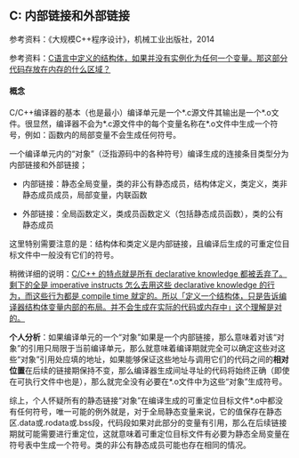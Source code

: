## C:  内部链接和外部链接

参考资料：《大规模C++程序设计》，机械工业出版社，2014

参考资料：[C语言中定义的结构体，如果并没有实例化为任何一个变量。那这部分代码存放在内存的什么区域？](https://www.zhihu.com/question/41467455)

#### 概念

C/C++编译器的基本（也是最小）编译单元是一个\*.c源文件其输出是一个\*.o文件。很显然，编译器不会为\*.c源文件中的每个变量名称在\*.o文件中生成一个符号，例如：函数内的局部变量不会生成任何符号。

一个编译单元内的“对象”（泛指源码中的各种符号）编译生成的连接条目类型分为内部链接和外部链接；

* 内部链接：静态全局变量，类的非公有静态成员，结构体定义，类定义，类非静态成员成员，局部变量，内联函数

* 外部链接：全局函数定义，类成员函数定义（包括静态成员函数），类的公有静态成员

这里特别需要注意的是：结构体和类定义是内部链接，且编译后生成的可重定位目标文件中一般没有它们的符号。

稍微详细的说明：[C/C++ 的特点就是所有 declarative knowledge 都被丢弃了。剩下的全是 imperative instructs 怎么去用这些 declarative knowledge 的行为，而这些行为都是 compile time 就定的。所以「定义一个结构体，只是告诉编译器结构体变量内部的布局。并不会生成在实际的代码或内存中」这个理解是对的。](https://www.zhihu.com/question/41467455)

**个人分析**：如果编译单元的一个“对象”如果是一个内部链接，那么意味着对该“对象”的引用只局限于当前编译单元，那么就意味着编译期就完全可以确定这些对这些“对象”引用处应填的地址，如果能够保证这些地址与调用它们的代码之间的**相对位置**在后续的链接期保持不变，那么编译器生成间址寻址的代码将始终正确（即使在可执行文件中也是），那么就完全没有必要在\*.o文件中为这些“对象”生成符号。

综上，个人怀疑所有的静态链接“对象”在编译生成的可重定位目标文件\*.o中都没有任何符号，唯一可能的例外就是，对于全局静态变量来说，它的值保存在静态区.data或.rodata或.bss段，代码段如果对此部分的变量有引用，那么在后续链接期就可能需要进行重定位，这就意味着可重定位目标文件有必要为静态全局变量在符号表中生成一个符号。类的非公有静态成员可能也存在相同的情况。


